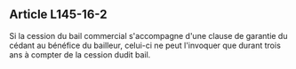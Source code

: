 Article L145-16-2
----
Si la cession du bail commercial s'accompagne d'une clause de garantie du cédant
au bénéfice du bailleur, celui-ci ne peut l'invoquer que durant trois ans à
compter de la cession dudit bail.
